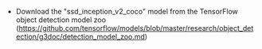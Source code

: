 - Download the "ssd_inception_v2_coco" model from the TensorFlow object detection model zoo (https://github.com/tensorflow/models/blob/master/research/object_detection/g3doc/detection_model_zoo.md)
